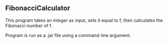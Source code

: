 ## FibonacciCalculator

This program takes an integer as input, sets it equal to f, then calculates the Fibonacci number of f.

Program is run as a .jar file using a command-line argument.
